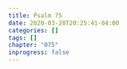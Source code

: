 ```yaml
---
title: Psalm 75
date: 2020-03-28T20:25:41-04:00
categories: []
tags: []
chapter: "075"
inprogress: false
---
```


